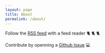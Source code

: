 ```yaml
---
layout: page
title: About
permalink: /about/
---
```

Follow the [RSS feed](feed.xml) with a feed reader :cat2: :cat2: :cat2:

Contribute by openning a [Github Issue](https://github.com/epidrome/status/issues) :computer:
